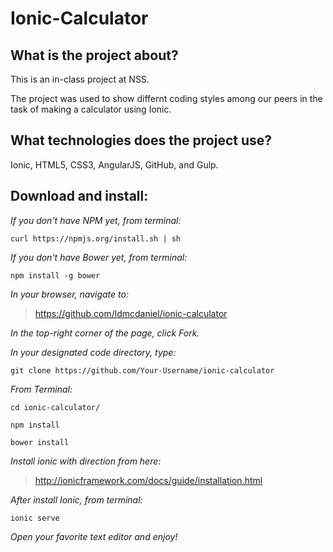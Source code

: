 # Ionic-Calculator

## What is the project about?

This is an in-class project at NSS.

The project was used to show differnt coding styles among our peers in the task of making a calculator using Ionic.

## What technologies does the project use?

Ionic, HTML5, CSS3, AngularJS, GitHub, and Gulp.

## Download and install:

*If you don't have NPM yet, from terminal:*

````curl https://npmjs.org/install.sh | sh````

*If you don't have Bower yet, from terminal:*

````npm install -g bower````

*In your browser, navigate to:*
>https://github.com/ldmcdaniel/ionic-calculator

*In the top-right corner of the page, click Fork.*

*In your designated code directory, type:*

````git clone https://github.com/Your-Username/ionic-calculator````

*From Terminal:*

````cd ionic-calculator/````

````npm install````

````bower install````

*Install ionic with direction from here:*

>http://ionicframework.com/docs/guide/installation.html

*After install Ionic, from terminal:*

````ionic serve````

*Open your favorite text editor and enjoy!*
